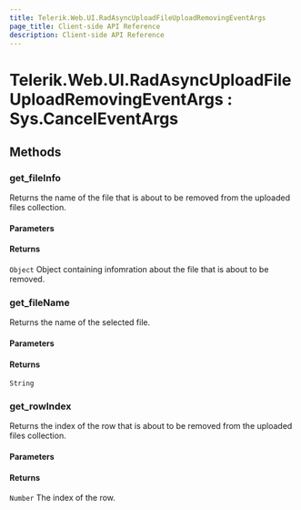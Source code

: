 ```yaml
---
title: Telerik.Web.UI.RadAsyncUploadFileUploadRemovingEventArgs
page_title: Client-side API Reference
description: Client-side API Reference
---
```


# Telerik.Web.UI.RadAsyncUploadFileUploadRemovingEventArgs : Sys.CancelEventArgs

## Methods

### get_fileInfo 

Returns the name of the file that is about to be removed from the uploaded files collection.

#### Parameters

#### Returns

`Object` Object containing infomration about the file that is about to be removed.

### get_fileName

Returns the name of the selected file.

#### Parameters

#### Returns

`String`

### get_rowIndex

Returns the index of the row that is about to be removed from the uploaded files collection.

#### Parameters

#### Returns

`Number` The index of the row.

